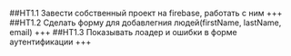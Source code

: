 ##HT1.1 Завести собственный проект на firebase, работать с ним +++
##HT1.2 Сделать форму для добавлегния людей(firstName, lastName, email) +++
##HT1.3 Показывать лоадер и ошибки в форме аутентификации +++